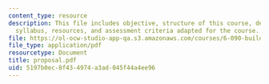 ```yaml
---
content_type: resource
description: This file includes objective, structure of this course, delivery, evaluation,
  syllabus, resources, and assessment criteria adapted for the course.
file: https://ol-ocw-studio-app-qa.s3.amazonaws.com/courses/6-090-building-programming-experience-a-lead-in-to-6-001-january-iap-2005/5197b0ec8f434974a3ad045f44a4ee96_proposal.pdf
file_type: application/pdf
resourcetype: Document
title: proposal.pdf
uid: 5197b0ec-8f43-4974-a3ad-045f44a4ee96
---
```

